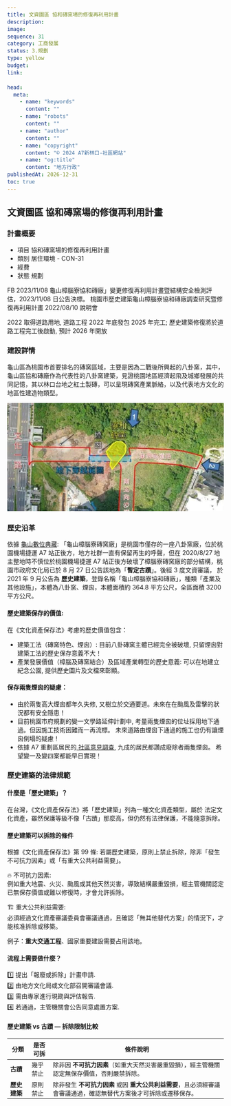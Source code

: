 ```yaml
---
title: 文資園區 協和磚窯場的修復再利用計畫
description:
image:
sequence: 31
category: 工商發展
status: 3.規劃
type: yellow
budget:
link:

head:
  meta:
    - name: "keywords"
      content: ""
    - name: "robots"
      content: ""
    - name: "author"
      content: ""
    - name: "copyright"
      content: "© 2024 A7新林口-社區網站"
    - name: "og:title"
      content: "地方行政"
publishedAt: 2026-12-31
toc: true
---
```


## 文資園區 協和磚窯場的修復再利用計畫

### 計畫概要

- 項目 協和磚窯場的修復再利用計畫
- 類別 居住環境 - CON-31
- 經費
- 狀態 規劃

FB 2023/11/08 龜山樟腦寮協和磚廠」變更修復再利用計畫暨結構安全檢測評估，2023/11/08 日公告決標。
桃園市歷史建築龜山樟腦寮協和磚廠調查研究暨修復再利用計畫 2022/08/10 說明會

2022 取得道路用地, 道路工程 2022 年底發包 2025 年完工; 歷史建築修復將於道路工程完工後啟動, 預計 2026 年開放

### 建設詳情

龜山區為桃園市首要排名的磚窯區域，主要是因為二戰後所興起的八卦窯，其中，龜山區協和磚廠作為代表性的八卦窯建築，見證桃園地區經濟起飛及城鄉發展的共同記憶，其以林口台地之紅土製磚，可以呈現磚窯產業脈絡，以及代表地方文化的地區性建造物類型。

![c31-1.jpeg](/images/construction/c31-1.jpeg)

### 歷史沿革

依據 <a href="https://sites.google.com/gapps.uch.edu.tw/history/%E7%94%A2%E6%A5%AD%E6%96%87%E5%8C%96/%E7%A3%9A%E7%AA%AF%E7%94%A2%E6%A5%AD">龜山數位典藏</a>:
「龜山樟腦寮磚窯廠」是桃園市僅存的一座八卦窯廠，位於桃園機場捷運 A7 站正後方，地方社群一直有保留再生的呼聲，但在 2020/8/27 地主整地時不慎位於桃園機場捷運 A7 站正後方破壞了樟腦寮磚窯廠的部分結構，桃園市政府文化局已於 8 月 27 日公告該地為「**暫定古蹟**」。後經 3 度文資審議， 於 2021 年 9 月公告為 **歷史建築**，登錄名稱「龜山樟腦寮協和磚廠」，種類「產業及其他設施」，本體為八卦窯、煙囪，本體面積約 364.8 平方公尺，全區面積 3200 平方公尺。

#### 歷史建築保存的價值:

在《文化資產保存法》考慮的歷史價值包含：

- 建築工法（磚窯特色、煙囪）: 目前八卦磚窯主體已經完全被破壞, 只留煙囪對建築工法的歷史保存意義不大！
- 產業發展價值（樟腦及磚窯結合）及區域產業轉型的歷史意義: 可以在地建立紀念公園, 提供歷史圖片及文檔來彰顯。

#### 保存兩隻煙囪的疑慮：

- 由於兩隻高大煙囪都年久失修, 又樹立於交通要道。未來在在颱風及雷擊的狀況都有安全隱患！
- 目前桃園市府規劃的變一文學路延伸計劃中, 考量兩隻煙囪的位址採用地下通過。但因施工技術困難而一再流標。 未來道路由煙囪下通過的施工也仍有讓煙囪倒塌的疑慮！
- 依據 A7 重劃區居民的<a href="https://www.facebook.com/share/p/1AwWCJFqCW/"> 社區意見調查</a>, 九成的居民都讚成廢除者兩隻煙囪。 希望變一及變四案都能早日實現！

### 歷史建築的法律規範

#### 什麼是「歷史建築」？

在台灣，《文化資產保存法》將「歷史建築」列為一種文化資產類型，屬於 法定文化資產，雖然保護等級不像「古蹟」那麼高，但仍然有法律保護，不能隨意拆除。

#### 歷史建築可以拆除的條件

根據《文化資產保存法》第 99 條: 若屬歷史建築，原則上禁止拆除，除非「發生不可抗力因素」或「有重大公共利益需要」。

🔥 不可抗力因素:  
例如重大地震、火災、颱風或其他天然災害，導致結構嚴重毀損，經主管機關認定已無保存價值或難以修復時，才會允許拆除。

🏗️ 重大公共利益需要:  
必須經過文化資產審議委員會審議通過，且確認「無其他替代方案」的情況下，才能核准拆除或移築。

例子：**重大交通工程**、國家重要建設需要占用該地。

#### 流程上需要做什麼？

1️⃣ 提出「報廢或拆除」計畫申請.  
2️⃣ 由地方文化局或文化部召開審議會議.  
3️⃣ 需由專家進行現勘與評估報告.  
4️⃣ 若通過，主管機關會公告同意處置方案.

#### 歷史建築 vs 古蹟 — 拆除限制比較

| 分類         | 是否可拆 | 條件說明                                                                                                          |
| ------------ | -------- | ----------------------------------------------------------------------------------------------------------------- |
| **古蹟**     | 幾乎禁止 | 除非因 **不可抗力因素**（如重大天然災害嚴重毀損），經主管機關認定無保存價值，否則嚴禁拆除。                       |
| **歷史建築** | 原則禁止 | 除非發生 **不可抗力因素** 或因 **重大公共利益需要**，且必須經審議會審議通過，確認無替代方案後才可拆除或遷移保存。 |
